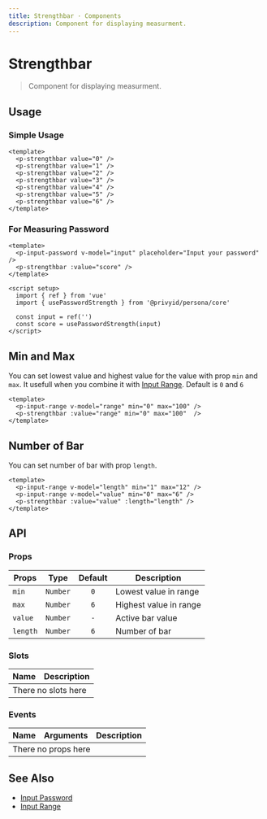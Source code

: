 ```yaml
---
title: Strengthbar · Components
description: Component for displaying measurment.
---
```


<script setup>
  import pStrengthbar from './Strengthbar.vue'
  import pInputPassword from '../input-password/InputPassword.vue'
  import pInputRange from '../input-range/InputRange.vue'
  import { usePasswordStrength } from '../input-password'
  import { ref } from 'vue'

  const input = ref('')
  const score = usePasswordStrength(input)

  const range = ref(50)

  const length = ref(6)
  const range2 = ref(6)
</script>

# Strengthbar

> Component for displaying measurment.

## Usage

### Simple Usage

<preview class="flex-col space-y-4">
  <p-strengthbar value="0" />
  <p-strengthbar value="1" />
  <p-strengthbar value="2" />
  <p-strengthbar value="3" />
  <p-strengthbar value="4" />
  <p-strengthbar value="5" />
  <p-strengthbar value="6" />
</preview>

```vue
<template>
  <p-strengthbar value="0" />
  <p-strengthbar value="1" />
  <p-strengthbar value="2" />
  <p-strengthbar value="3" />
  <p-strengthbar value="4" />
  <p-strengthbar value="5" />
  <p-strengthbar value="6" />
</template>
```

### For Measuring Password

<preview class="flex-col space-y-4">
  <p-input-password v-model="input" placeholder="Input your password" />
  <p-strengthbar :value="score" />
</preview>

```vue
<template>
  <p-input-password v-model="input" placeholder="Input your password" />
  <p-strengthbar :value="score" />
</template>

<script setup>
  import { ref } from 'vue'
  import { usePasswordStrength } from '@privyid/persona/core'

  const input = ref('')
  const score = usePasswordStrength(input)
</script>
```

## Min and Max

You can set lowest value and highest value for the value with prop `min` and `max`. It usefull when you combine it with [Input Range](/components/input-range/).
Default is `0` and `6`

<preview class="flex-col space-y-4">
  <p-input-range v-model="range" min="0" max="100" />
  <p-strengthbar :value="range" min="0" max="100"  />
</preview>

```vue
<template>
  <p-input-range v-model="range" min="0" max="100" />
  <p-strengthbar :value="range" min="0" max="100"  />
</template>
```

## Number of Bar

You can set number of bar with prop `length`.

<preview class="flex-col space-y-4">
  <p-input-range v-model="length" min="1" max="12" />
  <p-input-range v-model="range2" min="0" max="6" />
  <p-strengthbar :value="range2" :length="length" />
</preview>

```vue
<template>
  <p-input-range v-model="length" min="1" max="12" />
  <p-input-range v-model="value" min="0" max="6" />
  <p-strengthbar :value="value" :length="length" />
</template>
```
## API

### Props

| Props      |   Type    | Default | Description            |
|------------|:---------:|:-------:|------------------------|
| `min`      | `Number`  |   `0`   | Lowest value in range  |
| `max`      | `Number`  |   `6`   | Highest value in range |
| `value`    | `Number`  |   `-`   | Active bar value       |
| `length`   | `Number`  |   `6`   | Number of bar          |

### Slots

<table>
  <thead>
    <tr>
      <th>Name</th>
      <th>Description</th>
    </tr>
  </thead>
  <tbody>
    <tr>
      <td colspan="2" class="text-center">There no slots here</td>
    </tr>
  </tbody>
</table>

### Events

<table>
  <thead>
    <tr>
      <th>Name</th>
      <th>Arguments</th>
      <th>Description</th>
    </tr>
  </thead>
  <tbody>
    <tr>
      <td colspan="3" class="text-center">There no props here</td>
    </tr>
  </tbody>
</table>

## See Also

- [Input Password](/components/input-password/)
- [Input Range](/components/input-range/)
